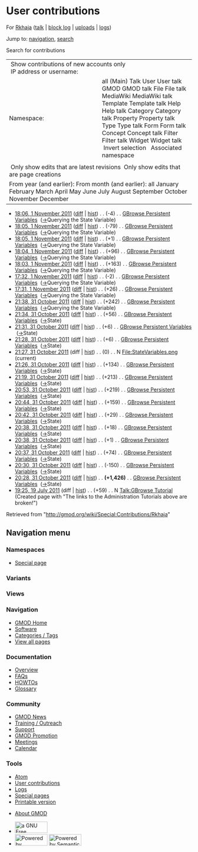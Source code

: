 <div id="mw-page-base" class="noprint">

</div>

<div id="mw-head-base" class="noprint">

</div>

<div id="content" class="mw-body" role="main">

<span id="top"></span>

<div id="mw-js-message" style="display:none;">

</div>



# <span dir="auto">User contributions</span>

<div id="bodyContent">

<div id="contentSub">

For <a
href="/mediawiki/index.php?title=User:Rkhaja&amp;action=edit&amp;redlink=1"
class="new" title="User:Rkhaja (page does not exist)">Rkhaja</a> (<a
href="/mediawiki/index.php?title=User_talk:Rkhaja&amp;action=edit&amp;redlink=1"
class="new" title="User talk:Rkhaja (page does not exist)">talk</a> \|
[block
log](/mediawiki/index.php?title=Special:Log/block&page=User%3ARkhaja "Special:Log/block")
\| [uploads](/wiki/Special:ListFiles/Rkhaja "Special:ListFiles/Rkhaja")
\| [logs](/wiki/Special:Log/Rkhaja "Special:Log/Rkhaja"))

</div>

<div id="jump-to-nav" class="mw-jump">

Jump to: [navigation](#mw-navigation), [search](#p-search)

</div>

<div id="mw-content-text">

Search for contributions

<table class="mw-contributions-table">
<colgroup>
<col style="width: 50%" />
<col style="width: 50%" />
</colgroup>
<tbody>
<tr class="odd">
<td colspan="2"> Show contributions of new accounts only<br />
 IP address or username:</td>
</tr>
<tr class="even">
<td class="mw-label">Namespace:</td>
<td>all (Main) Talk User User talk GMOD GMOD talk File File talk
MediaWiki MediaWiki talk Template Template talk Help Help talk Category
Category talk Property Property talk Type Type talk Form Form talk
Concept Concept talk Filter Filter talk Widget Widget talk  
 Invert selection 
 Associated namespace </td>
</tr>
<tr class="odd">
<td colspan="2"></td>
</tr>
<tr class="even">
<td colspan="2"> Only show edits that are latest revisions
 Only show edits that are page creations</td>
</tr>
<tr class="odd">
<td colspan="2">From year (and earlier): From month (and earlier): all
January February March April May June July August September October
November December</td>
</tr>
</tbody>
</table>

- <a
  href="/mediawiki/index.php?title=GBrowse_Persistent_Variables&amp;oldid=19388"
  class="mw-changeslist-date" title="GBrowse Persistent Variables">18:06,
  1 November 2011</a>
  ([diff](/mediawiki/index.php?title=GBrowse_Persistent_Variables&diff=prev&oldid=19388 "GBrowse Persistent Variables")
  \|
  [hist](/mediawiki/index.php?title=GBrowse_Persistent_Variables&action=history "GBrowse Persistent Variables"))
  <span class="mw-changeslist-separator">. .</span>
  <span class="mw-plusminus-neg" dir="ltr"
  title="6,805 bytes after change">(-4)</span>‎
  <span class="mw-changeslist-separator">. .</span>
  <a href="/wiki/GBrowse_Persistent_Variables"
  class="mw-contributions-title"
  title="GBrowse Persistent Variables">GBrowse Persistent Variables</a> ‎
  <span class="comment">([→](/wiki/GBrowse_Persistent_Variables#Querying_the_State_Variable "GBrowse Persistent Variables")‎<span dir="auto"><span class="autocomment">Querying
  the State Variable</span></span>)</span>
- <a
  href="/mediawiki/index.php?title=GBrowse_Persistent_Variables&amp;oldid=19387"
  class="mw-changeslist-date" title="GBrowse Persistent Variables">18:05,
  1 November 2011</a>
  ([diff](/mediawiki/index.php?title=GBrowse_Persistent_Variables&diff=prev&oldid=19387 "GBrowse Persistent Variables")
  \|
  [hist](/mediawiki/index.php?title=GBrowse_Persistent_Variables&action=history "GBrowse Persistent Variables"))
  <span class="mw-changeslist-separator">. .</span>
  <span class="mw-plusminus-neg" dir="ltr"
  title="6,809 bytes after change">(-79)</span>‎
  <span class="mw-changeslist-separator">. .</span>
  <a href="/wiki/GBrowse_Persistent_Variables"
  class="mw-contributions-title"
  title="GBrowse Persistent Variables">GBrowse Persistent Variables</a> ‎
  <span class="comment">([→](/wiki/GBrowse_Persistent_Variables#Querying_the_State_Variable "GBrowse Persistent Variables")‎<span dir="auto"><span class="autocomment">Querying
  the State Variable</span></span>)</span>
- <a
  href="/mediawiki/index.php?title=GBrowse_Persistent_Variables&amp;oldid=19386"
  class="mw-changeslist-date" title="GBrowse Persistent Variables">18:05,
  1 November 2011</a>
  ([diff](/mediawiki/index.php?title=GBrowse_Persistent_Variables&diff=prev&oldid=19386 "GBrowse Persistent Variables")
  \|
  [hist](/mediawiki/index.php?title=GBrowse_Persistent_Variables&action=history "GBrowse Persistent Variables"))
  <span class="mw-changeslist-separator">. .</span>
  <span class="mw-plusminus-pos" dir="ltr"
  title="6,888 bytes after change">(+1)</span>‎
  <span class="mw-changeslist-separator">. .</span>
  <a href="/wiki/GBrowse_Persistent_Variables"
  class="mw-contributions-title"
  title="GBrowse Persistent Variables">GBrowse Persistent Variables</a> ‎
  <span class="comment">([→](/wiki/GBrowse_Persistent_Variables#Querying_the_State_Variable "GBrowse Persistent Variables")‎<span dir="auto"><span class="autocomment">Querying
  the State Variable</span></span>)</span>
- <a
  href="/mediawiki/index.php?title=GBrowse_Persistent_Variables&amp;oldid=19385"
  class="mw-changeslist-date" title="GBrowse Persistent Variables">18:04,
  1 November 2011</a>
  ([diff](/mediawiki/index.php?title=GBrowse_Persistent_Variables&diff=prev&oldid=19385 "GBrowse Persistent Variables")
  \|
  [hist](/mediawiki/index.php?title=GBrowse_Persistent_Variables&action=history "GBrowse Persistent Variables"))
  <span class="mw-changeslist-separator">. .</span>
  <span class="mw-plusminus-pos" dir="ltr"
  title="6,887 bytes after change">(+96)</span>‎
  <span class="mw-changeslist-separator">. .</span>
  <a href="/wiki/GBrowse_Persistent_Variables"
  class="mw-contributions-title"
  title="GBrowse Persistent Variables">GBrowse Persistent Variables</a> ‎
  <span class="comment">([→](/wiki/GBrowse_Persistent_Variables#Querying_the_State_Variable "GBrowse Persistent Variables")‎<span dir="auto"><span class="autocomment">Querying
  the State Variable</span></span>)</span>
- <a
  href="/mediawiki/index.php?title=GBrowse_Persistent_Variables&amp;oldid=19384"
  class="mw-changeslist-date" title="GBrowse Persistent Variables">18:03,
  1 November 2011</a>
  ([diff](/mediawiki/index.php?title=GBrowse_Persistent_Variables&diff=prev&oldid=19384 "GBrowse Persistent Variables")
  \|
  [hist](/mediawiki/index.php?title=GBrowse_Persistent_Variables&action=history "GBrowse Persistent Variables"))
  <span class="mw-changeslist-separator">. .</span>
  <span class="mw-plusminus-pos" dir="ltr"
  title="6,791 bytes after change">(+163)</span>‎
  <span class="mw-changeslist-separator">. .</span>
  <a href="/wiki/GBrowse_Persistent_Variables"
  class="mw-contributions-title"
  title="GBrowse Persistent Variables">GBrowse Persistent Variables</a> ‎
  <span class="comment">([→](/wiki/GBrowse_Persistent_Variables#Querying_the_State_Variable "GBrowse Persistent Variables")‎<span dir="auto"><span class="autocomment">Querying
  the State Variable</span></span>)</span>
- <a
  href="/mediawiki/index.php?title=GBrowse_Persistent_Variables&amp;oldid=19383"
  class="mw-changeslist-date" title="GBrowse Persistent Variables">17:32,
  1 November 2011</a>
  ([diff](/mediawiki/index.php?title=GBrowse_Persistent_Variables&diff=prev&oldid=19383 "GBrowse Persistent Variables")
  \|
  [hist](/mediawiki/index.php?title=GBrowse_Persistent_Variables&action=history "GBrowse Persistent Variables"))
  <span class="mw-changeslist-separator">. .</span>
  <span class="mw-plusminus-neg" dir="ltr"
  title="6,628 bytes after change">(-2)</span>‎
  <span class="mw-changeslist-separator">. .</span>
  <a href="/wiki/GBrowse_Persistent_Variables"
  class="mw-contributions-title"
  title="GBrowse Persistent Variables">GBrowse Persistent Variables</a> ‎
  <span class="comment">([→](/wiki/GBrowse_Persistent_Variables#Querying_the_State_Variable "GBrowse Persistent Variables")‎<span dir="auto"><span class="autocomment">Querying
  the State Variable</span></span>)</span>
- <a
  href="/mediawiki/index.php?title=GBrowse_Persistent_Variables&amp;oldid=19382"
  class="mw-changeslist-date" title="GBrowse Persistent Variables">17:31,
  1 November 2011</a>
  ([diff](/mediawiki/index.php?title=GBrowse_Persistent_Variables&diff=prev&oldid=19382 "GBrowse Persistent Variables")
  \|
  [hist](/mediawiki/index.php?title=GBrowse_Persistent_Variables&action=history "GBrowse Persistent Variables"))
  <span class="mw-changeslist-separator">. .</span>
  <span class="mw-plusminus-pos" dir="ltr"
  title="6,630 bytes after change">(+26)</span>‎
  <span class="mw-changeslist-separator">. .</span>
  <a href="/wiki/GBrowse_Persistent_Variables"
  class="mw-contributions-title"
  title="GBrowse Persistent Variables">GBrowse Persistent Variables</a> ‎
  <span class="comment">([→](/wiki/GBrowse_Persistent_Variables#Querying_the_State_Variable "GBrowse Persistent Variables")‎<span dir="auto"><span class="autocomment">Querying
  the State Variable</span></span>)</span>
- <a
  href="/mediawiki/index.php?title=GBrowse_Persistent_Variables&amp;oldid=19381"
  class="mw-changeslist-date" title="GBrowse Persistent Variables">21:38,
  31 October 2011</a>
  ([diff](/mediawiki/index.php?title=GBrowse_Persistent_Variables&diff=prev&oldid=19381 "GBrowse Persistent Variables")
  \|
  [hist](/mediawiki/index.php?title=GBrowse_Persistent_Variables&action=history "GBrowse Persistent Variables"))
  <span class="mw-changeslist-separator">. .</span>
  <span class="mw-plusminus-pos" dir="ltr"
  title="6,604 bytes after change">(+242)</span>‎
  <span class="mw-changeslist-separator">. .</span>
  <a href="/wiki/GBrowse_Persistent_Variables"
  class="mw-contributions-title"
  title="GBrowse Persistent Variables">GBrowse Persistent Variables</a> ‎
  <span class="comment">([→](/wiki/GBrowse_Persistent_Variables#Querying_the_State_Variable "GBrowse Persistent Variables")‎<span dir="auto"><span class="autocomment">Querying
  the State Variable</span></span>)</span>
- <a
  href="/mediawiki/index.php?title=GBrowse_Persistent_Variables&amp;oldid=19380"
  class="mw-changeslist-date" title="GBrowse Persistent Variables">21:34,
  31 October 2011</a>
  ([diff](/mediawiki/index.php?title=GBrowse_Persistent_Variables&diff=prev&oldid=19380 "GBrowse Persistent Variables")
  \|
  [hist](/mediawiki/index.php?title=GBrowse_Persistent_Variables&action=history "GBrowse Persistent Variables"))
  <span class="mw-changeslist-separator">. .</span>
  <span class="mw-plusminus-pos" dir="ltr"
  title="6,362 bytes after change">(+56)</span>‎
  <span class="mw-changeslist-separator">. .</span>
  <a href="/wiki/GBrowse_Persistent_Variables"
  class="mw-contributions-title"
  title="GBrowse Persistent Variables">GBrowse Persistent Variables</a> ‎
  <span class="comment">([→](/wiki/GBrowse_Persistent_Variables#State "GBrowse Persistent Variables")‎<span dir="auto"><span class="autocomment">State</span></span>)</span>
- <a
  href="/mediawiki/index.php?title=GBrowse_Persistent_Variables&amp;oldid=19379"
  class="mw-changeslist-date" title="GBrowse Persistent Variables">21:31,
  31 October 2011</a>
  ([diff](/mediawiki/index.php?title=GBrowse_Persistent_Variables&diff=prev&oldid=19379 "GBrowse Persistent Variables")
  \|
  [hist](/mediawiki/index.php?title=GBrowse_Persistent_Variables&action=history "GBrowse Persistent Variables"))
  <span class="mw-changeslist-separator">. .</span>
  <span class="mw-plusminus-pos" dir="ltr"
  title="6,306 bytes after change">(+6)</span>‎
  <span class="mw-changeslist-separator">. .</span>
  <a href="/wiki/GBrowse_Persistent_Variables"
  class="mw-contributions-title"
  title="GBrowse Persistent Variables">GBrowse Persistent Variables</a> ‎
  <span class="comment">([→](/wiki/GBrowse_Persistent_Variables#State "GBrowse Persistent Variables")‎<span dir="auto"><span class="autocomment">State</span></span>)</span>
- <a
  href="/mediawiki/index.php?title=GBrowse_Persistent_Variables&amp;oldid=19378"
  class="mw-changeslist-date" title="GBrowse Persistent Variables">21:28,
  31 October 2011</a>
  ([diff](/mediawiki/index.php?title=GBrowse_Persistent_Variables&diff=prev&oldid=19378 "GBrowse Persistent Variables")
  \|
  [hist](/mediawiki/index.php?title=GBrowse_Persistent_Variables&action=history "GBrowse Persistent Variables"))
  <span class="mw-changeslist-separator">. .</span>
  <span class="mw-plusminus-pos" dir="ltr"
  title="6,300 bytes after change">(+6)</span>‎
  <span class="mw-changeslist-separator">. .</span>
  <a href="/wiki/GBrowse_Persistent_Variables"
  class="mw-contributions-title"
  title="GBrowse Persistent Variables">GBrowse Persistent Variables</a> ‎
  <span class="comment">([→](/wiki/GBrowse_Persistent_Variables#State "GBrowse Persistent Variables")‎<span dir="auto"><span class="autocomment">State</span></span>)</span>
- <a
  href="/mediawiki/index.php?title=File:StateVariables.png&amp;oldid=19377"
  class="mw-changeslist-date" title="File:StateVariables.png">21:27, 31
  October 2011</a> (diff \|
  [hist](/mediawiki/index.php?title=File:StateVariables.png&action=history "File:StateVariables.png"))
  <span class="mw-changeslist-separator">. .</span>
  <span class="mw-plusminus-null" dir="ltr"
  title="0 bytes after change">(0)</span>‎
  <span class="mw-changeslist-separator">. .</span> N
  <a href="/wiki/File:StateVariables.png" class="mw-contributions-title"
  title="File:StateVariables.png">File:StateVariables.png</a> ‎
  <span class="mw-uctop">(current)</span>
- <a
  href="/mediawiki/index.php?title=GBrowse_Persistent_Variables&amp;oldid=19376"
  class="mw-changeslist-date" title="GBrowse Persistent Variables">21:26,
  31 October 2011</a>
  ([diff](/mediawiki/index.php?title=GBrowse_Persistent_Variables&diff=prev&oldid=19376 "GBrowse Persistent Variables")
  \|
  [hist](/mediawiki/index.php?title=GBrowse_Persistent_Variables&action=history "GBrowse Persistent Variables"))
  <span class="mw-changeslist-separator">. .</span>
  <span class="mw-plusminus-pos" dir="ltr"
  title="6,294 bytes after change">(+134)</span>‎
  <span class="mw-changeslist-separator">. .</span>
  <a href="/wiki/GBrowse_Persistent_Variables"
  class="mw-contributions-title"
  title="GBrowse Persistent Variables">GBrowse Persistent Variables</a> ‎
  <span class="comment">([→](/wiki/GBrowse_Persistent_Variables#State "GBrowse Persistent Variables")‎<span dir="auto"><span class="autocomment">State</span></span>)</span>
- <a
  href="/mediawiki/index.php?title=GBrowse_Persistent_Variables&amp;oldid=19375"
  class="mw-changeslist-date" title="GBrowse Persistent Variables">21:19,
  31 October 2011</a>
  ([diff](/mediawiki/index.php?title=GBrowse_Persistent_Variables&diff=prev&oldid=19375 "GBrowse Persistent Variables")
  \|
  [hist](/mediawiki/index.php?title=GBrowse_Persistent_Variables&action=history "GBrowse Persistent Variables"))
  <span class="mw-changeslist-separator">. .</span>
  <span class="mw-plusminus-pos" dir="ltr"
  title="6,160 bytes after change">(+213)</span>‎
  <span class="mw-changeslist-separator">. .</span>
  <a href="/wiki/GBrowse_Persistent_Variables"
  class="mw-contributions-title"
  title="GBrowse Persistent Variables">GBrowse Persistent Variables</a> ‎
  <span class="comment">([→](/wiki/GBrowse_Persistent_Variables#State "GBrowse Persistent Variables")‎<span dir="auto"><span class="autocomment">State</span></span>)</span>
- <a
  href="/mediawiki/index.php?title=GBrowse_Persistent_Variables&amp;oldid=19374"
  class="mw-changeslist-date" title="GBrowse Persistent Variables">20:53,
  31 October 2011</a>
  ([diff](/mediawiki/index.php?title=GBrowse_Persistent_Variables&diff=prev&oldid=19374 "GBrowse Persistent Variables")
  \|
  [hist](/mediawiki/index.php?title=GBrowse_Persistent_Variables&action=history "GBrowse Persistent Variables"))
  <span class="mw-changeslist-separator">. .</span>
  <span class="mw-plusminus-pos" dir="ltr"
  title="5,947 bytes after change">(+219)</span>‎
  <span class="mw-changeslist-separator">. .</span>
  <a href="/wiki/GBrowse_Persistent_Variables"
  class="mw-contributions-title"
  title="GBrowse Persistent Variables">GBrowse Persistent Variables</a> ‎
  <span class="comment">([→](/wiki/GBrowse_Persistent_Variables#State "GBrowse Persistent Variables")‎<span dir="auto"><span class="autocomment">State</span></span>)</span>
- <a
  href="/mediawiki/index.php?title=GBrowse_Persistent_Variables&amp;oldid=19373"
  class="mw-changeslist-date" title="GBrowse Persistent Variables">20:44,
  31 October 2011</a>
  ([diff](/mediawiki/index.php?title=GBrowse_Persistent_Variables&diff=prev&oldid=19373 "GBrowse Persistent Variables")
  \|
  [hist](/mediawiki/index.php?title=GBrowse_Persistent_Variables&action=history "GBrowse Persistent Variables"))
  <span class="mw-changeslist-separator">. .</span>
  <span class="mw-plusminus-pos" dir="ltr"
  title="5,728 bytes after change">(+159)</span>‎
  <span class="mw-changeslist-separator">. .</span>
  <a href="/wiki/GBrowse_Persistent_Variables"
  class="mw-contributions-title"
  title="GBrowse Persistent Variables">GBrowse Persistent Variables</a> ‎
  <span class="comment">([→](/wiki/GBrowse_Persistent_Variables#State "GBrowse Persistent Variables")‎<span dir="auto"><span class="autocomment">State</span></span>)</span>
- <a
  href="/mediawiki/index.php?title=GBrowse_Persistent_Variables&amp;oldid=19372"
  class="mw-changeslist-date" title="GBrowse Persistent Variables">20:42,
  31 October 2011</a>
  ([diff](/mediawiki/index.php?title=GBrowse_Persistent_Variables&diff=prev&oldid=19372 "GBrowse Persistent Variables")
  \|
  [hist](/mediawiki/index.php?title=GBrowse_Persistent_Variables&action=history "GBrowse Persistent Variables"))
  <span class="mw-changeslist-separator">. .</span>
  <span class="mw-plusminus-pos" dir="ltr"
  title="5,569 bytes after change">(+29)</span>‎
  <span class="mw-changeslist-separator">. .</span>
  <a href="/wiki/GBrowse_Persistent_Variables"
  class="mw-contributions-title"
  title="GBrowse Persistent Variables">GBrowse Persistent Variables</a> ‎
  <span class="comment">([→](/wiki/GBrowse_Persistent_Variables#State "GBrowse Persistent Variables")‎<span dir="auto"><span class="autocomment">State</span></span>)</span>
- <a
  href="/mediawiki/index.php?title=GBrowse_Persistent_Variables&amp;oldid=19371"
  class="mw-changeslist-date" title="GBrowse Persistent Variables">20:38,
  31 October 2011</a>
  ([diff](/mediawiki/index.php?title=GBrowse_Persistent_Variables&diff=prev&oldid=19371 "GBrowse Persistent Variables")
  \|
  [hist](/mediawiki/index.php?title=GBrowse_Persistent_Variables&action=history "GBrowse Persistent Variables"))
  <span class="mw-changeslist-separator">. .</span>
  <span class="mw-plusminus-pos" dir="ltr"
  title="5,540 bytes after change">(+18)</span>‎
  <span class="mw-changeslist-separator">. .</span>
  <a href="/wiki/GBrowse_Persistent_Variables"
  class="mw-contributions-title"
  title="GBrowse Persistent Variables">GBrowse Persistent Variables</a> ‎
  <span class="comment">([→](/wiki/GBrowse_Persistent_Variables#State "GBrowse Persistent Variables")‎<span dir="auto"><span class="autocomment">State</span></span>)</span>
- <a
  href="/mediawiki/index.php?title=GBrowse_Persistent_Variables&amp;oldid=19370"
  class="mw-changeslist-date" title="GBrowse Persistent Variables">20:38,
  31 October 2011</a>
  ([diff](/mediawiki/index.php?title=GBrowse_Persistent_Variables&diff=prev&oldid=19370 "GBrowse Persistent Variables")
  \|
  [hist](/mediawiki/index.php?title=GBrowse_Persistent_Variables&action=history "GBrowse Persistent Variables"))
  <span class="mw-changeslist-separator">. .</span>
  <span class="mw-plusminus-pos" dir="ltr"
  title="5,522 bytes after change">(+1)</span>‎
  <span class="mw-changeslist-separator">. .</span>
  <a href="/wiki/GBrowse_Persistent_Variables"
  class="mw-contributions-title"
  title="GBrowse Persistent Variables">GBrowse Persistent Variables</a> ‎
  <span class="comment">([→](/wiki/GBrowse_Persistent_Variables#State "GBrowse Persistent Variables")‎<span dir="auto"><span class="autocomment">State</span></span>)</span>
- <a
  href="/mediawiki/index.php?title=GBrowse_Persistent_Variables&amp;oldid=19369"
  class="mw-changeslist-date" title="GBrowse Persistent Variables">20:37,
  31 October 2011</a>
  ([diff](/mediawiki/index.php?title=GBrowse_Persistent_Variables&diff=prev&oldid=19369 "GBrowse Persistent Variables")
  \|
  [hist](/mediawiki/index.php?title=GBrowse_Persistent_Variables&action=history "GBrowse Persistent Variables"))
  <span class="mw-changeslist-separator">. .</span>
  <span class="mw-plusminus-pos" dir="ltr"
  title="5,521 bytes after change">(+74)</span>‎
  <span class="mw-changeslist-separator">. .</span>
  <a href="/wiki/GBrowse_Persistent_Variables"
  class="mw-contributions-title"
  title="GBrowse Persistent Variables">GBrowse Persistent Variables</a> ‎
  <span class="comment">([→](/wiki/GBrowse_Persistent_Variables#State "GBrowse Persistent Variables")‎<span dir="auto"><span class="autocomment">State</span></span>)</span>
- <a
  href="/mediawiki/index.php?title=GBrowse_Persistent_Variables&amp;oldid=19368"
  class="mw-changeslist-date" title="GBrowse Persistent Variables">20:30,
  31 October 2011</a>
  ([diff](/mediawiki/index.php?title=GBrowse_Persistent_Variables&diff=prev&oldid=19368 "GBrowse Persistent Variables")
  \|
  [hist](/mediawiki/index.php?title=GBrowse_Persistent_Variables&action=history "GBrowse Persistent Variables"))
  <span class="mw-changeslist-separator">. .</span>
  <span class="mw-plusminus-neg" dir="ltr"
  title="5,447 bytes after change">(-150)</span>‎
  <span class="mw-changeslist-separator">. .</span>
  <a href="/wiki/GBrowse_Persistent_Variables"
  class="mw-contributions-title"
  title="GBrowse Persistent Variables">GBrowse Persistent Variables</a> ‎
  <span class="comment">([→](/wiki/GBrowse_Persistent_Variables#State "GBrowse Persistent Variables")‎<span dir="auto"><span class="autocomment">State</span></span>)</span>
- <a
  href="/mediawiki/index.php?title=GBrowse_Persistent_Variables&amp;oldid=19367"
  class="mw-changeslist-date" title="GBrowse Persistent Variables">20:28,
  31 October 2011</a>
  ([diff](/mediawiki/index.php?title=GBrowse_Persistent_Variables&diff=prev&oldid=19367 "GBrowse Persistent Variables")
  \|
  [hist](/mediawiki/index.php?title=GBrowse_Persistent_Variables&action=history "GBrowse Persistent Variables"))
  <span class="mw-changeslist-separator">. .</span> **(+1,426)**‎
  <span class="mw-changeslist-separator">. .</span>
  <a href="/wiki/GBrowse_Persistent_Variables"
  class="mw-contributions-title"
  title="GBrowse Persistent Variables">GBrowse Persistent Variables</a> ‎
  <span class="comment">([→](/wiki/GBrowse_Persistent_Variables#State "GBrowse Persistent Variables")‎<span dir="auto"><span class="autocomment">State</span></span>)</span>
- <a
  href="/mediawiki/index.php?title=Talk:GBrowse_Tutorial&amp;oldid=18207"
  class="mw-changeslist-date" title="Talk:GBrowse Tutorial">19:25, 19 July
  2011</a> (diff \|
  [hist](/mediawiki/index.php?title=Talk:GBrowse_Tutorial&action=history "Talk:GBrowse Tutorial"))
  <span class="mw-changeslist-separator">. .</span>
  <span class="mw-plusminus-pos" dir="ltr"
  title="59 bytes after change">(+59)</span>‎
  <span class="mw-changeslist-separator">. .</span> N
  <a href="/wiki/Talk:GBrowse_Tutorial" class="mw-contributions-title"
  title="Talk:GBrowse Tutorial">Talk:GBrowse Tutorial</a> ‎
  <span class="comment">(Created page with "The links to the
  Administration Tutorials above are broken!")</span>

</div>

<div class="printfooter">

Retrieved from "<http://gmod.org/wiki/Special:Contributions/Rkhaja>"

</div>

<div id="catlinks" class="catlinks catlinks-allhidden">

</div>

<div class="visualClear">

</div>

</div>

</div>

<div id="mw-navigation">

## Navigation menu

<div id="mw-head">



<div id="left-navigation">

<div id="p-namespaces" class="vectorTabs" role="navigation"
aria-labelledby="p-namespaces-label">

### Namespaces

- <span id="ca-nstab-special">[Special
  page](/wiki/Special:Contributions/Rkhaja "This is a special page, you cannot edit the page itself")</span>

</div>

<div id="p-variants" class="vectorMenu emptyPortlet" role="navigation"
aria-labelledby="p-variants-label">

### 

### Variants[](#)

<div class="menu">

</div>

</div>

</div>

<div id="right-navigation">

<div id="p-views" class="vectorTabs emptyPortlet" role="navigation"
aria-labelledby="p-views-label">

### Views

</div>



</div>



</div>

</div>

</div>

<div id="mw-panel">

<div id="p-logo" role="banner">

<a href="/wiki/Main_Page"
style="background-image: url(http://gmod.org/images/GMOD-cogs.png);"
title="Visit the main page"></a>

</div>

<div id="p-Navigation" class="portal" role="navigation"
aria-labelledby="p-Navigation-label">

### Navigation

<div class="body">

- <span id="n-GMOD-Home">[GMOD Home](/wiki/Main_Page)</span>
- <span id="n-Software">[Software](/wiki/GMOD_Components)</span>
- <span id="n-Categories-.2F-Tags">[Categories /
  Tags](/wiki/Categories)</span>
- <span id="n-View-all-pages">[View all
  pages](/wiki/Special:AllPages)</span>

</div>

</div>

<div id="p-Documentation" class="portal" role="navigation"
aria-labelledby="p-Documentation-label">

### Documentation

<div class="body">

- <span id="n-Overview">[Overview](/wiki/Overview)</span>
- <span id="n-FAQs">[FAQs](/wiki/Category:FAQ)</span>
- <span id="n-HOWTOs">[HOWTOs](/wiki/Category:HOWTO)</span>
- <span id="n-Glossary">[Glossary](/wiki/Glossary)</span>

</div>

</div>

<div id="p-Community" class="portal" role="navigation"
aria-labelledby="p-Community-label">

### Community

<div class="body">

- <span id="n-GMOD-News">[GMOD News](/wiki/GMOD_News)</span>
- <span id="n-Training-.2F-Outreach">[Training /
  Outreach](/wiki/Training_and_Outreach)</span>
- <span id="n-Support">[Support](/wiki/Support)</span>
- <span id="n-GMOD-Promotion">[GMOD
  Promotion](/wiki/GMOD_Promotion)</span>
- <span id="n-Meetings">[Meetings](/wiki/Meetings)</span>
- <span id="n-Calendar">[Calendar](/wiki/Calendar)</span>

</div>

</div>

<div id="p-tb" class="portal" role="navigation"
aria-labelledby="p-tb-label">

### Tools

<div class="body">

- <span id="feedlinks"><a
  href="http://gmod.org/mediawiki/index.php?title=Special:Contributions/Rkhaja&amp;feed=atom"
  id="feed-atom" class="feedlink" rel="alternate"
  type="application/atom+xml" title="Atom feed for this page">Atom</a></span>
- <span id="t-contributions">[User
  contributions](/wiki/Special:Contributions/Rkhaja "A list of contributions of this user")</span>
- <span id="t-log">[Logs](/wiki/Special:Log/Rkhaja)</span>
- <span id="t-specialpages"><a href="/wiki/Special:SpecialPages" accesskey="q"
  title="A list of all special pages [q]">Special pages</a></span>
- <span id="t-print"><a
  href="/mediawiki/index.php?title=Special:Contributions/Rkhaja&amp;printable=yes"
  rel="alternate" accesskey="p"
  title="Printable version of this page [p]">Printable version</a></span>

</div>

</div>

</div>

</div>

<div id="footer" role="contentinfo">

- <span id="footer-places-about">[About
  GMOD](/wiki/GMOD:About "GMOD:About")</span>

<!-- -->

- <span id="footer-copyrightico">[<img src="http://www.gnu.org/graphics/gfdl-logo-small.png" width="88"
  height="31" alt="a GNU Free Documentation License" />](http://www.gnu.org/licenses/fdl-1.3.html)</span>
- <span id="footer-poweredbyico">[<img src="/mediawiki/skins/common/images/poweredby_mediawiki_88x31.png"
  width="88" height="31" alt="Powered by MediaWiki" />](//www.mediawiki.org/)
  [<img
  src="/mediawiki/extensions/SemanticMediaWiki/includes/../resources/images/smw_button.png"
  width="88" height="31" alt="Powered by Semantic MediaWiki" />](https://www.semantic-mediawiki.org/wiki/Semantic_MediaWiki)</span>

<div style="clear:both">

</div>

</div>
